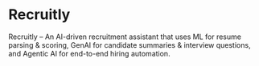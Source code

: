 # Recruitly
Recruitly – An AI-driven recruitment assistant that uses ML for resume parsing &amp; scoring, GenAI for candidate summaries &amp; interview questions, and Agentic AI for end-to-end hiring automation.
